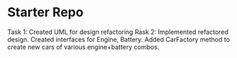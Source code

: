 # Starter Repo
Task 1:
Created UML for design refactoring
Rask 2:
 Implemented refactored design. Created interfaces for Engine, Battery. Added CarFactory method to create new cars of various engine+battery combos.
